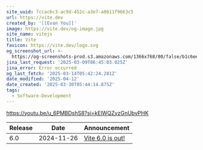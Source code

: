 ```yaml
---
site_uuid: 7ccac6c3-ac9d-452c-a3e7-a8611f9663c5
url: https://vite.dev
created_by: '[[Evan You]]'
image: https://vite.dev/og-image.jpg
site_name: vitejs
title: Vite
favicon: https://vite.dev/logo.svg
og_screenshot_url: >-
  https://og-screenshots-prod.s3.amazonaws.com/1366x768/80/false/b1c6ee1b75245f3ded02fa559d5b30823c4d66274deb4b7c0cb61099dd5ebae7.jpeg
jina_last_request: '2025-03-09T06:45:03.025Z'
jina_error: Error occurred
og_last_fetch: '2025-03-14T05:42:24.281Z'
date_modified: '2025-04-12'
date_created: '2025-03-30T05:44:14.875Z'
tags:
  - Software-Development
---
```













https://youtu.be/u_6PMBDshS8?si=kElWQZyzGnUbvPHK

| Release | Date       | Announcement                                               |
| ------- | ---------- | ---------------------------------------------------------- |
| 6.0     | 2024-11-26 | [Vite 6.0 is out!](https://vite.dev/blog/announcing-vite6) |
